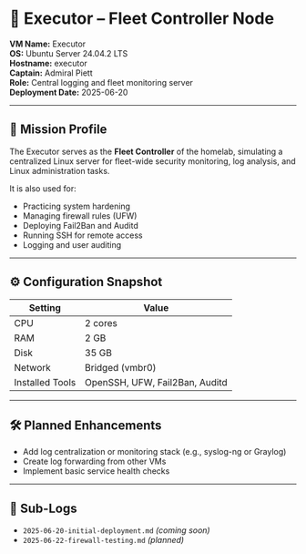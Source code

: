 # 🧠 Executor – Fleet Controller Node

**VM Name:** Executor  
**OS:** Ubuntu Server 24.04.2 LTS  
**Hostname:** executor  
**Captain:** Admiral Piett  
**Role:** Central logging and fleet monitoring server  
**Deployment Date:** 2025-06-20  

---

## 🎯 Mission Profile

The Executor serves as the **Fleet Controller** of the homelab, simulating a centralized Linux server for fleet-wide security monitoring, log analysis, and Linux administration tasks.

It is also used for:
- Practicing system hardening
- Managing firewall rules (UFW)
- Deploying Fail2Ban and Auditd
- Running SSH for remote access
- Logging and user auditing

---

## ⚙️ Configuration Snapshot

| Setting       | Value                   |
|---------------|--------------------------|
| CPU           | 2 cores                  |
| RAM           | 2 GB                     |
| Disk          | 35 GB                    |
| Network       | Bridged (vmbr0)          |
| Installed Tools | OpenSSH, UFW, Fail2Ban, Auditd |

---

## 🛠️ Planned Enhancements

- Add log centralization or monitoring stack (e.g., syslog-ng or Graylog)
- Create log forwarding from other VMs
- Implement basic service health checks

---

## 📂 Sub-Logs

- `2025-06-20-initial-deployment.md` _(coming soon)_
- `2025-06-22-firewall-testing.md` _(planned)_

